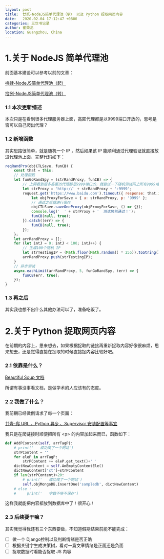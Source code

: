 ```yaml
---
layout: post
title:  廿贰-NodeJS简单代理池（承） 以及 Python 捉取网页内容
date:   2020.02.04 17:12:47 +0800
categories: 三世书记录
author: 崔秉龙
location: Guangzhou, China
---
```



# 1.关于 NodeJS 简单代理池

前面基本建设可以参考以前的文章：

[拾肆-NodeJS简单代理池（起）](https://www.jianshu.com/p/f0177911a9fb)

[拾捌-NodeJS简单代理池（转）](https://www.jianshu.com/p/084d5a6d104c)

### 1.1 本次更新综述

本次只是在看到很多代理服务器上面，高匿代理都是以9999端口开放的，思考是否可以自己爬出代理？

### 1.2 新增函数

其实思路很简单，就是随机一个 IP ，然后如果该 IP 能顺利通过代理验证就直接放进代理池上面，完整代码如下：

```js
reqRandPro(objCTLSave, funCB) {
    const that = this;
    // 处理函数
    let funGoRandSpy = (strRandProxy, funCB) => {
        // 上网看到很多高匿的代理都是9999端口的，就尝试一下随机测试网上所有9999端口呗
        let strProxy = 'http://' + strRandProxy + ':9999';
        request.get('https://www.baidu.com').timeout({ response: that.intTimeout, deadline: that.intTimeout * 3 }).use(superagentCheerio).proxy(strProxy).set(that.objHeader).then((res) => {
            let objProxyForSave = { u: strRandProxy, p: '9999' };
            // 通过之后就进行保存
            objCTLSave.saveOneProxy(objProxyForSave, () => {});
            console.log('  ' + strProxy + '  测试居然通过！');
            funCB(null, true);
        }).catch((err) => {
            funCB(null, true);
        });
    };
    let arrRandProxy = [];
    for (let intJ = 0; intJ < 100; intJ++) {
    	// 生成100个随机 IP
        let strTestingIP = (Math.floor(Math.random() * 255)).toString() + "." + (Math.floor(Math.random() * 255)).toString() + "." + (Math.floor(Math.random() * 255)).toString() + "." + (Math.floor(Math.random() * 255)).toString();
        arrRandProxy.push(strTestingIP);
    }
    // 异步测试
    async.eachLimit(arrRandProxy, 5, funGoRandSpy, (err) => {
        funCB(err, true);
    });
}
```

### 1.3 再之后

其实我也想不出什么其他办法可以了，准备吃饭了。

# 2.关于 Python 捉取网页内容

在前期的内容上，思来想去，如果根据捉取的链接再重新捉取内容好像很麻烦，思来想去，还是觉得直接在捉取的时候直接捉内容比较好吧。


### 2.1 依靠是什么？

[Beautiful Soup 文档](https://www.crummy.com/software/BeautifulSoup/bs4/doc.zh/)

所谓有事没事看文档，是做学术的人应该有的态度。


### 2.2 我做了什么？

我前期已经做倒请求了每一个页面：

[廿壹-爬 URL 、Python 异步 、Supervisor 安装配置等事宜](https://www.jianshu.com/p/07e651969bd5)

我只是在爬链接时顺便把所有 \<p\> 的内容加起来而已，函数如下：

```python
def AddPContent(self, arrTagP):
    # print('   成功爬了一个网站')
    strPContent = ''
    for eleP in arrTagP:
        strPContent += eleP.get_text()+' '
    dictNewContent = self.AnEmptyContentEle()
    dictNewContent['ct']=strPContent
    if len(strPContent)>20:
        # print('   成功爬了一个网站')
        self.objMongoDB.InsertOne('sampledb', dictNewContent)
    # else :
    #     print('   字数不够不保存')
```

这样我就能把内容都放到数据库中了！很开心！


### 2.3 后续要干嘛？

其实我觉得我还有三个东西要做，不知道假期结束前能不能完成：

- [ ] 做一个 Django控制以及判断情绪是否正确
- [ ] 根据关键字生成决策树，看对一篇文章情绪是正面还是负面
- [ ] 捉取数据时看能否捉取 JS 内容